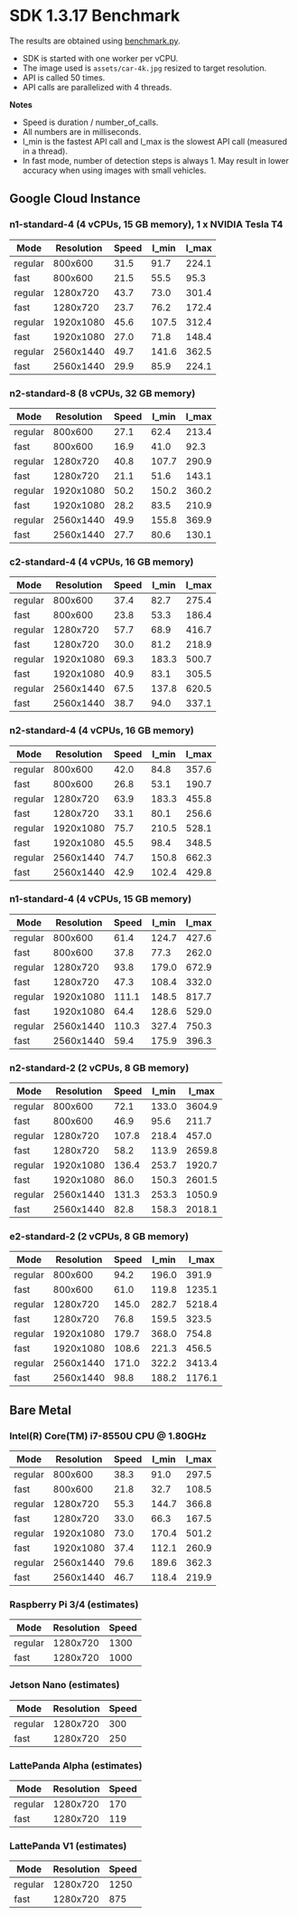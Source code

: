 # SDK 1.3.17 Benchmark

The results are obtained using [benchmark.py](benchmark.py).
- SDK is started with one worker per vCPU.
- The image used is `assets/car-4k.jpg` resized to target resolution.
- API is called 50 times.
- API calls are parallelized with 4 threads.

**Notes**
- Speed is duration / number_of_calls.
- All numbers are in milliseconds.
- l_min is the fastest API call and l_max is the slowest API call (measured in a thread).
- In fast mode, number of detection steps is always 1. May result in lower accuracy when using images with small vehicles.

## Google Cloud Instance

###  n1-standard-4 (4 vCPUs, 15 GB memory), 1 x NVIDIA Tesla T4
| Mode    | Resolution | Speed | l_min | l_max |
| ------- | ---------- | ----- | ----- | ----- |
| regular | 800x600    | 31.5  | 91.7  | 224.1 |
| fast    | 800x600    | 21.5  | 55.5  | 95.3  |
| regular | 1280x720   | 43.7  | 73.0  | 301.4 |
| fast    | 1280x720   | 23.7  | 76.2  | 172.4 |
| regular | 1920x1080  | 45.6  | 107.5 | 312.4 |
| fast    | 1920x1080  | 27.0  | 71.8  | 148.4 |
| regular | 2560x1440  | 49.7  | 141.6 | 362.5 |
| fast    | 2560x1440  | 29.9  | 85.9  | 224.1 |


### n2-standard-8 (8 vCPUs, 32 GB memory)
| Mode    | Resolution | Speed | l_min | l_max |
| ------- | ---------- | ----- | ----- | ----- |
| regular | 800x600    | 27.1  | 62.4  | 213.4 |
| fast    | 800x600    | 16.9  | 41.0  | 92.3  |
| regular | 1280x720   | 40.8  | 107.7 | 290.9 |
| fast    | 1280x720   | 21.1  | 51.6  | 143.1 |
| regular | 1920x1080  | 50.2  | 150.2 | 360.2 |
| fast    | 1920x1080  | 28.2  | 83.5  | 210.9 |
| regular | 2560x1440  | 49.9  | 155.8 | 369.9 |
| fast    | 2560x1440  | 27.7  | 80.6  | 130.1 |

### c2-standard-4 (4 vCPUs, 16 GB memory)
| Mode    | Resolution | Speed | l_min | l_max |
| ------- | ---------- | ----- | ----- | ----- |
| regular | 800x600    | 37.4  | 82.7  | 275.4 |
| fast    | 800x600    | 23.8  | 53.3  | 186.4 |
| regular | 1280x720   | 57.7  | 68.9  | 416.7 |
| fast    | 1280x720   | 30.0  | 81.2  | 218.9 |
| regular | 1920x1080  | 69.3  | 183.3 | 500.7 |
| fast    | 1920x1080  | 40.9  | 83.1  | 305.5 |
| regular | 2560x1440  | 67.5  | 137.8 | 620.5 |
| fast    | 2560x1440  | 38.7  | 94.0  | 337.1 |

### n2-standard-4 (4 vCPUs, 16 GB memory)
| Mode    | Resolution | Speed | l_min | l_max |
| ------- | ---------- | ----- | ----- | ----- |
| regular | 800x600    | 42.0  | 84.8  | 357.6 |
| fast    | 800x600    | 26.8  | 53.1  | 190.7 |
| regular | 1280x720   | 63.9  | 183.3 | 455.8 |
| fast    | 1280x720   | 33.1  | 80.1  | 256.6 |
| regular | 1920x1080  | 75.7  | 210.5 | 528.1 |
| fast    | 1920x1080  | 45.5  | 98.4  | 348.5 |
| regular | 2560x1440  | 74.7  | 150.8 | 662.3 |
| fast    | 2560x1440  | 42.9  | 102.4 | 429.8 |

### n1-standard-4 (4 vCPUs, 15 GB memory)
| Mode    | Resolution | Speed | l_min | l_max |
| ------- | ---------- | ----- | ----- | ----- |
| regular | 800x600    | 61.4  | 124.7 | 427.6 |
| fast    | 800x600    | 37.8  | 77.3  | 262.0 |
| regular | 1280x720   | 93.8  | 179.0 | 672.9 |
| fast    | 1280x720   | 47.3  | 108.4 | 332.0 |
| regular | 1920x1080  | 111.1 | 148.5 | 817.7 |
| fast    | 1920x1080  | 64.4  | 128.6 | 529.0 |
| regular | 2560x1440  | 110.3 | 327.4 | 750.3 |
| fast    | 2560x1440  | 59.4  | 175.9 | 396.3 |

### n2-standard-2 (2 vCPUs, 8 GB memory)
| Mode    | Resolution | Speed | l_min | l_max  |
| ------- | ---------- | ----- | ----- | ------ |
| regular | 800x600    | 72.1  | 133.0 | 3604.9 |
| fast    | 800x600    | 46.9  | 95.6  | 211.7  |
| regular | 1280x720   | 107.8 | 218.4 | 457.0  |
| fast    | 1280x720   | 58.2  | 113.9 | 2659.8 |
| regular | 1920x1080  | 136.4 | 253.7 | 1920.7 |
| fast    | 1920x1080  | 86.0  | 150.3 | 2601.5 |
| regular | 2560x1440  | 131.3 | 253.3 | 1050.9 |
| fast    | 2560x1440  | 82.8  | 158.3 | 2018.1 |

### e2-standard-2 (2 vCPUs, 8 GB memory)
| Mode    | Resolution | Speed | l_min | l_max  |
| ------- | ---------- | ----- | ----- | ------ |
| regular | 800x600    | 94.2  | 196.0 | 391.9  |
| fast    | 800x600    | 61.0  | 119.8 | 1235.1 |
| regular | 1280x720   | 145.0 | 282.7 | 5218.4 |
| fast    | 1280x720   | 76.8  | 159.5 | 323.5  |
| regular | 1920x1080  | 179.7 | 368.0 | 754.8  |
| fast    | 1920x1080  | 108.6 | 221.3 | 456.5  |
| regular | 2560x1440  | 171.0 | 322.2 | 3413.4 |
| fast    | 2560x1440  | 98.8  | 188.2 | 1176.1 |

## Bare Metal

### Intel(R) Core(TM) i7-8550U CPU @ 1.80GHz
| Mode    | Resolution | Speed | l_min | l_max |
| ------- | ---------- | ----- | ----- | ----- |
| regular | 800x600    | 38.3  | 91.0  | 297.5 |
| fast    | 800x600    | 21.8  | 32.7  | 108.5 |
| regular | 1280x720   | 55.3  | 144.7 | 366.8 |
| fast    | 1280x720   | 33.0  | 66.3  | 167.5 |
| regular | 1920x1080  | 73.0  | 170.4 | 501.2 |
| fast    | 1920x1080  | 37.4  | 112.1 | 260.9 |
| regular | 2560x1440  | 79.6  | 189.6 | 362.3 |
| fast    | 2560x1440  | 46.7  | 118.4 | 219.9 |

### Raspberry Pi 3/4 (estimates)
| Mode    | Resolution | Speed |
| ------- | ---------- | ----- |
| regular | 1280x720   | 1300  |
| fast    | 1280x720   | 1000  |

### Jetson Nano (estimates)
| Mode    | Resolution | Speed |
| ------- | ---------- | ----- |
| regular | 1280x720   | 300   |
| fast    | 1280x720   | 250   |

### LattePanda Alpha (estimates)
| Mode    | Resolution | Speed |
| ------- | ---------- | ----- |
| regular | 1280x720   | 170   |
| fast    | 1280x720   | 119   |

### LattePanda V1 (estimates)
| Mode    | Resolution | Speed |
| ------- | ---------- | ----- |
| regular | 1280x720   | 1250  |
| fast    | 1280x720   | 875   |
